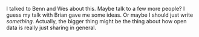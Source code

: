 I talked to Benn and Wes about this. Maybe talk to a few more people?
I guess my talk with Brian gave me some ideas. Or maybe I should just
write _something_. Actually, the bigger thing might be the thing about
how open data is really just sharing in general.

